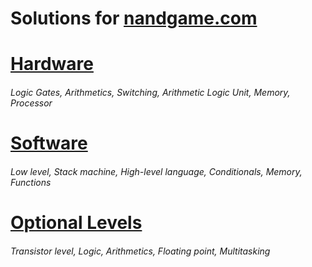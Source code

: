 # Solutions for [nandgame.com](http://nandgame.com/)

# [Hardware](Hardware.md)
###### Logic Gates, Arithmetics, Switching, Arithmetic Logic Unit, Memory, Processor

# [Software](Software.md)
###### Low level, Stack machine, High-level language, Conditionals, Memory, Functions

# [Optional Levels](Optional.md)
###### Transistor level, Logic, Arithmetics, Floating point, Multitasking
